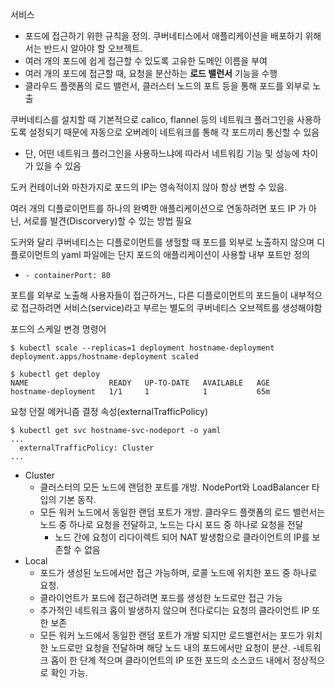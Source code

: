 서비스
- 포드에 접근하기 위한 규칙을 정의. 쿠버네티스에서 애플리케이션을 배포하기 위해서는 반드시 알아야 할 오브젝트.
- 여러 개의 포드에 쉽게 접근할 수 있도록 고유한 도메인 이름을 부여
- 여러 개의 포드에 접근할 때, 요청을 분산하는 **로드 밸런서** 기능을 수행
- 클라우드 플랫폼의 로드 밸런서, 클러스터 노드의 포트 등을 통해 포드를 외부로 노출

쿠버네티스를 설치할 때 기본적으로 calico, flannel 등의 네트워크 플러그인을 사용하도록 설정되기 때문에 자동으로 오버레이 네트워크를 통해 각 포드끼리 통신할 수 있음
- 단, 어떤 네트워크 플러그인을 사용하느냐에 따라서 네트워킹 기능 및 성능에 차이가 있을 수 있음

도커 컨테이너와 마찬가지로 포드의 IP는 영속적이지 않아 항상 변할 수 있음.

여러 개의 디플로이먼트를 하나의 완벽한 애플리케이션으로 연동하려면 포드 IP 가 아닌, 서로를 발견(Discorvery)할 수 있는 방법 필요

도커와 달리 쿠버네티스는 디플로이먼트를 생헐할 때 포드를 외부로 노출하지 않으며 디플로이먼트의 yaml 파일에는 단지 포드의 애플리케이션이 사용할 내부 포트만 정의
- `- containerPort: 80`

포트를 외부로 노출해 사용자들이 접근하거느, 다른 디플로이먼트의 포드들이 내부적으로 접근하려면 서비스(service)라고 부르는 별도의 쿠버네티스 오브젝트를 생성해야함





포드의 스케일 변경 명령어
```shell
$ kubectl scale --replicas=1 deployment hostname-deployment
deployment.apps/hostname-deployment scaled

$ kubectl get deploy
NAME                  READY   UP-TO-DATE   AVAILABLE   AGE
hostname-deployment   1/1     1            1           65m
```

요청 던잘 메커니즘 결정 속성(externalTrafficPolicy)

```shell
$ kubectl get svc hostname-svc-nodeport -o yaml
...
  externalTrafficPolicy: Cluster
...
```
- Cluster
  - 클러스터의 모든 노드에 랜덤한 포트를 개방. NodePort와 LoadBalancer 타입의 기본 동작.
  - 모든 워커 노드에서 동일한 랜덤 포트가 개방. 클라우드 플랫폼의 로드 밸런서는 노드 중 하나로 요청을 전달하고, 노드는 다시 포드 중 하나로 요청을 전달
    - 노드 간에 요청이 리다이렉트 되어 NAT 발생함으로 클라이언트의 IP를 보존할 수 없음 
- Local
   - 포드가 생성된 노드에서만 접근 가능하며, 로콜 노드에 위치한 포드 중 하나로 요청.
    - 클라이언트가 포드에 접근하려면 포드를 생성한 노드로만 접근 가능
  - 추가적인 네트워크 홉이 발생하지 않으며 전다로디는 요청의 클라이언트 IP 또한 보존
  - 모든 워커 노드에서 동일한 랜덤 포트가 개발 되지만 로드밸런서는 포드가 위치한 노드로만 요청을 전달하며 해당 노드 내의 포드에서만 요청이 분산.
    -네트워크 홉이 한 단계 적으며 클라이언트의 IP 또한 포드의 소스코드 내에서 정상적으로 확인 가능.